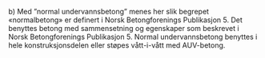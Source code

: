 b) Med ”normal undervannsbetong” menes her slik begrepet «normalbetong» er definert i Norsk Betongforenings Publikasjon 5. Det benyttes betong med sammensetning og egenskaper som beskrevet i Norsk Betongforenings Publikasjon 5. Normal undervannsbetong benyttes i hele konstruksjonsdelen eller støpes vått-i-vått med AUV-betong.

